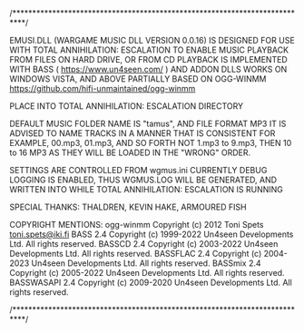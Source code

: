 /***************************************************************************/

 EMUSI.DLL (WARGAME MUSIC DLL VERSION 0.0.16) IS DESIGNED FOR USE WITH TOTAL ANNIHILATION: ESCALATION
 TO ENABLE MUSIC PLAYBACK FROM FILES ON HARD DRIVE, OR FROM CD
 PLAYBACK IS IMPLEMENTED WITH BASS ( https://www.un4seen.com/ ) AND ADDON DLLS
 WORKS ON WINDOWS VISTA, AND ABOVE
 PARTIALLY BASED ON OGG-WINMM https://github.com/hifi-unmaintained/ogg-winmm
 
 PLACE INTO TOTAL ANNIHILATION: ESCALATION DIRECTORY
 
 DEFAULT MUSIC FOLDER NAME IS "tamus", AND FILE FORMAT MP3
 IT IS ADVISED TO NAME TRACKS IN A MANNER THAT IS CONSISTENT
 FOR EXAMPLE, 00.mp3, 01.mp3, AND SO FORTH
 NOT 1.mp3 to 9.mp3, THEN 10 to 16 MP3 AS THEY WILL BE LOADED IN THE "WRONG" ORDER.
 
 SETTINGS ARE CONTROLLED FROM wgmus.ini
 CURRENTLY DEBUG LOGGING IS ENABLED, THUS WGMUS.LOG WILL BE GENERATED, 
 AND WRITTEN INTO WHILE TOTAL ANNIHILATION: ESCALATION IS RUNNING
 
 SPECIAL THANKS:
 THALDREN,
 KEVIN HAKE,
 ARMOURED FISH
 
 COPYRIGHT MENTIONS:
 ogg-winmm
 Copyright (c) 2012 Toni Spets <toni.spets@iki.fi>
 BASS 2.4
 Copyright (c) 1999-2022 Un4seen Developments Ltd. All rights reserved.	
 BASSCD 2.4
 Copyright (c) 2003-2022 Un4seen Developments Ltd. All rights reserved.
 BASSFLAC 2.4
 Copyright (c) 2004-2023 Un4seen Developments Ltd. All rights reserved.
 BASSmix 2.4
 Copyright (c) 2005-2022 Un4seen Developments Ltd. All rights reserved.
 BASSWASAPI 2.4
 Copyright (c) 2009-2020 Un4seen Developments Ltd. All rights reserved.
 
 /***************************************************************************/

